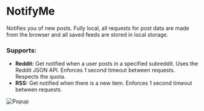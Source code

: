 # NotifyMe

Notifies you of new posts. Fully local, all requests for post data are made from the browser and all saved feeds are stored in local storage.

### Supports:

- **Reddit:** Get notified when a user posts in a specified subreddit. Uses the Reddit JSON API. Enforces 1 second timeout between requests. Respects the quota.
- **RSS:** Get notified when there is a new item. Enforces 1 second timeout between requests.

![Popup](https://github.com/NikolaRoev/NotifyMe/assets/47421460/ef3199a9-369b-4aa4-aa15-8558e57e2e27)
